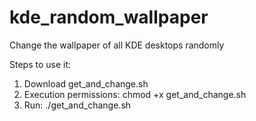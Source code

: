 # kde_random_wallpaper
Change the wallpaper of all KDE desktops randomly

Steps to use it:

1) Download get_and_change.sh
2) Execution permissions: chmod +x get_and_change.sh
3) Run: ./get_and_change.sh
